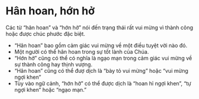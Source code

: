 # Hân hoan, hớn hở

Các từ “hân hoan” và “hớn hở” nói đến trạng thái rất vui mừng vì thành công hoặc được chúc phước đặc biệt. 
- “Hân hoan” bao gồm cảm giác vui mừng về một điều tuyệt vời nào đó.
- Một người có thể hân hoan trong sự tốt lành của Chúa.
- “Hớn hở” cũng có thể có nghĩa là ngạo mạn trong cảm giác vui mừng về sự thành công hay thịnh vượng. 
- “Hân hoan” cũng có thể đượ dịch là “bày tỏ vui mừng” hoặc “vui mừng ngợi khen”
- Tùy vào ngữ cảnh, “hớn hở” có thể được dịch là “hoan hỉ ngợi khen”, “tự ngợi khen” hoặc “ngạo mạn.”


